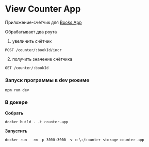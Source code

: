 # View Counter App

Приложение-счётчик для [Books App](https://github.com/tfomina/Books-App)

Обрабатывает два роута

1. увеличить счётчик

```
POST /counter/:bookId/incr
```

2. получить значение счётчика

```
GET /counter/:bookId
```

### Запуск программы в dev режиме

```
npm run dev
```

### В докере

**Собрать**

```
docker build . -t counter-app
```

**Запустить**

```
docker run --rm -p 3000:3000 -v c:\:/counter-storage counter-app
```
